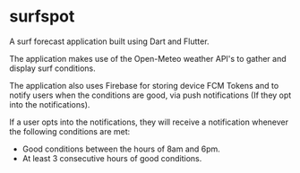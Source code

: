 # surfspot

A surf forecast application built using Dart and Flutter.

The application makes use of the Open-Meteo weather API's to gather and display surf conditions.

The application also uses Firebase for storing device FCM Tokens and to notify users when the conditions are good, via push notifications (If they opt into the notifications).

If a user opts into the notifications, they will receive a notification whenever the following conditions are met:

* Good conditions between the hours of 8am and 6pm.
* At least 3 consecutive hours of good conditions.
